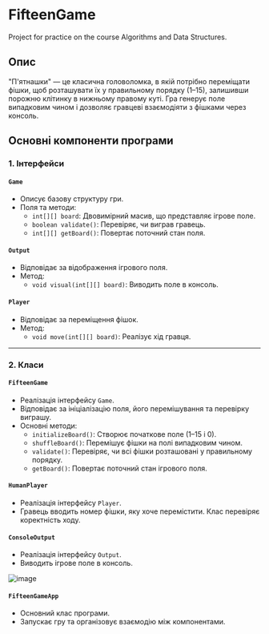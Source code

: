 # FifteenGame
Project for practice on the course Algorithms and Data Structures.

## Опис

"П'ятнашки" — це класична головоломка, в якій потрібно переміщати фішки, щоб розташувати їх у правильному порядку (1–15), залишивши порожню клітинку в нижньому правому куті. Гра генерує поле випадковим чином і дозволяє гравцеві взаємодіяти з фішками через консоль.

## Основні компоненти програми

### 1. Інтерфейси
#### `Game`
- Описує базову структуру гри.
- Поля та методи:
  - `int[][] board`: Двовимірний масив, що представляє ігрове поле.
  - `boolean validate()`: Перевіряє, чи виграв гравець.
  - `int[][] getBoard()`: Повертає поточний стан поля.

#### `Output`
- Відповідає за відображення ігрового поля.
- Метод:
  - `void visual(int[][] board)`: Виводить поле в консоль.

#### `Player`
- Відповідає за переміщення фішок.
- Метод:
  - `void move(int[][] board)`: Реалізує хід гравця.

---

### 2. Класи
#### `FifteenGame`
- Реалізація інтерфейсу `Game`.
- Відповідає за ініціалізацію поля, його перемішування та перевірку виграшу.
- Основні методи:
  - `initializeBoard()`: Створює початкове поле (1–15 і 0).
  - `shuffleBoard()`: Перемішує фішки на полі випадковим чином.
  - `validate()`: Перевіряє, чи всі фішки розташовані у правильному порядку.
  - `getBoard()`: Повертає поточний стан ігрового поля.

#### `HumanPlayer`
- Реалізація інтерфейсу `Player`.
- Гравець вводить номер фішки, яку хоче перемістити. Клас перевіряє коректність ходу.

#### `ConsoleOutput`
- Реалізація інтерфейсу `Output`.
- Виводить ігрове поле в консоль.

![image](https://github.com/user-attachments/assets/58cf78e4-a57c-47b8-9625-93b2caf5e340)


#### `FifteenGameApp`
- Основний клас програми.
- Запускає гру та організовує взаємодію між компонентами.


